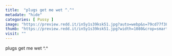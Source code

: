 ```yaml
---
title:  "plugs get me wet ^.^"
metadate: "hide"
categories: [ Pussy ]
image: "https://preview.redd.it/in5y1s39ksk51.jpg?auto=webp&s=79cd77f38528d33434bf9ee7ed4140e2ddb4cd9d"
thumb: "https://preview.redd.it/in5y1s39ksk51.jpg?width=1080&crop=smart&auto=webp&s=b75dbe995be4e1816c211a3b32eb0cef35bebcf3"
visit: ""
---
```

plugs get me wet ^.^
